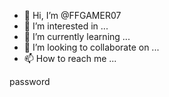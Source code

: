 - 👋 Hi, I’m @FFGAMER07
- 👀 I’m interested in ...
- 🌱 I’m currently learning ...
- 💞️ I’m looking to collaborate on ...
- 📫 How to reach me ...

<!---
FFGAMER07/FFGAMER07 is a ✨ special ✨ repository because its `README.md` (this file) appears on your GitHub profile.
You can click the Preview link to take a look at your changes.
--->password 


